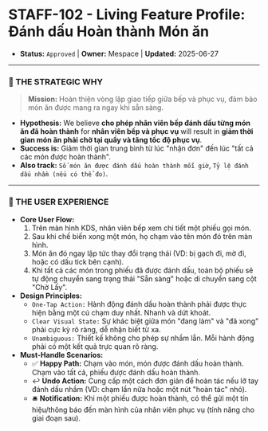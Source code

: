 # STAFF-102 - Living Feature Profile: Đánh dấu Hoàn thành Món ăn

- **Status:** `Approved` | **Owner:** Mespace | **Updated:** 2025-06-27

---

### 🎯 THE STRATEGIC WHY
> **Mission:** Hoàn thiện vòng lặp giao tiếp giữa bếp và phục vụ, đảm bảo món ăn được mang ra ngay khi sẵn sàng.

- **Hypothesis:** We believe **cho phép nhân viên bếp đánh dấu từng món ăn đã hoàn thành** for **nhân viên bếp và phục vụ** will result in **giảm thời gian món ăn phải chờ tại quầy và tăng tốc độ phục vụ**.
- **Success is:** Giảm thời gian trung bình từ lúc "nhận đơn" đến lúc "tất cả các món được hoàn thành".
- **Also track:** `Số món ăn được đánh dấu hoàn thành mỗi giờ`, `Tỷ lệ đánh dấu nhầm (nếu có thể đo)`.

---

### 🎨 THE USER EXPERIENCE
- **Core User Flow:**
    1.  Trên màn hình KDS, nhân viên bếp xem chi tiết một phiếu gọi món.
    2.  Sau khi chế biến xong một món, họ chạm vào tên món đó trên màn hình.
    3.  Món ăn đó ngay lập tức thay đổi trạng thái (VD: bị gạch đi, mờ đi, hoặc có dấu tick bên cạnh).
    4.  Khi tất cả các món trong phiếu đã được đánh dấu, toàn bộ phiếu sẽ tự động chuyển sang trạng thái "Sẵn sàng" hoặc di chuyển sang cột "Chờ Lấy".
- **Design Principles:**
    - `One-Tap Action:` Hành động đánh dấu hoàn thành phải được thực hiện bằng một cú chạm duy nhất. Nhanh và dứt khoát.
    - `Clear Visual State:` Sự khác biệt giữa món "đang làm" và "đã xong" phải cực kỳ rõ ràng, dễ nhận biết từ xa.
    - `Unambiguous:` Thiết kế không cho phép sự nhầm lẫn. Mỗi hành động phải có một kết quả trực quan rõ ràng.
- **Must-Handle Scenarios:**
    - ✅ **Happy Path:** Chạm vào món, món được đánh dấu hoàn thành. Chạm vào tất cả, phiếu được đánh dấu hoàn thành.
    - ↩️ **Undo Action:** Cung cấp một cách đơn giản để hoàn tác nếu lỡ tay đánh dấu nhầm (VD: chạm lần nữa hoặc một nút "hoàn tác" nhỏ).
    - 🛎️ **Notification:** Khi một phiếu được hoàn thành, có thể gửi một tín hiệu/thông báo đến màn hình của nhân viên phục vụ (tính năng cho giai đoạn sau).

